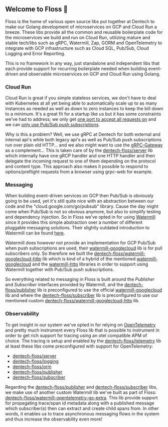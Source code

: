 ## Welcome to Floss 👋

Floss is the home of various open source libs put together at Dentech to make our Golang development of microservices on GCP and Cloud Run a breeze. These libs provide all the common and reusable boilerplate code for the microservices we build and run on Cloud Run, utilizing mature and stable tech/libs such as gRPC, Watermill, Zap, GORM and OpenTelemetry to integrate with GCP infrastructure such as Cloud SQL, Pub/Sub, Cloud Logging and Error Reporting.

This is no framework in any way, just standalone and independent libs that each provide support for recurring boilerplate needed when building event-driven and observable microservices on GCP and Cloud Run using Golang.

### Cloud Run

Cloud Run is great if you simple stateless services, we don't have to deal with Kubernetes at all yet being able to automatically scale up to as many instances as needed as well as down to zero instances to keep the bill down to a minimum. It's a great fit for a startup like us but it has some constraints we've had to address; we only get [one port to accept all requests on](https://cloud.google.com/run/docs/container-contract#port) and we can [only use Pub/Sub push subscriptions](https://cloud.google.com/run/docs/tutorials/pubsub).

Why is this a problem? Well, we use gRPC at Dentech for both external and internal api's while both legacy api's as well as Pub/Sub push subscriptions run over plain old HTTP... and we also might want to use the [gRPC-Gateway](https://github.com/grpc-ecosystem/grpc-gateway) as a complement... This is taken care of by the [dentech-floss/server](https://github.com/dentech-floss/server) lib which internally have one gRCP handler and one HTTP handler and then delegate the incoming request to one of them depending on the protocol and content type. This approach also makes it possible to respond to options/preflight requests from a browser using grpc-web for example.

### Messaging

When building event-driven services on GCP then Pub/Sub is obviously going to be used, yet it's still quite nice with an abstraction between our code and the "cloud.google.com/go/pubsub" library. Cause the day might come when Pub/Sub is not so obvious anymore, but also to simplify testing and dependency injection. So in Floss we've opted in for using [Watermill](https://watermill.io/) since it provides this simple abstraction over a number of different pluggable messaging solutions. Their slightly outdated introduction to Watermill can be found [here](https://threedots.tech/post/introducing-watermill/).

Watermill does however not provide an implementation for GCP Pub/Sub when push subscriptions are used, their [watermill-googlecloud](https://github.com/ThreeDotsLabs/watermill-googlecloud) lib is for pull subscribers only. So therefore we built the [dentech-floss/watermill-googlecloud-http](https://github.com/dentech-floss/watermill-googlecloud-http) lib which is kind of a hybrid of the mentioned [watermill-googlecloud](https://github.com/ThreeDotsLabs/watermill-googlecloud) and the [watermill-http](https://github.com/ThreeDotsLabs/watermill-http) libraries in order to support using Watermill together with Pub/Sub push subscriptions. 

So everything related to messaging in Floss is built around the *Publisher* and *Subscriber* interfaces provided by Watermill, and the [dentech-floss/publisher](https://github.com/dentech-floss/publisher) lib is preconfigured to use the official [watermill-googlecloud](https://github.com/ThreeDotsLabs/watermill-googlecloud) lib and where the [dentech-floss/subscriber](https://github.com/dentech-floss/subscriber) lib is preconfigured to use our mentioned custom [dentech-floss/watermill-googlecloud-http](https://github.com/dentech-floss/watermill-googlecloud-http) lib. 

### Observability

To get insight in our system we've opted in for relying on [OpenTelemetry](https://opentelemetry.io/) and pretty much instrument every Floss lib that is possible to instrument in order to get rich support for tracing using an otel compatible APM of choice. The tracing is setup and enabled by the [dentech-floss/telemetry](https://github.com/dentech-floss/telemetry) lib at least these libs come preconfigured with support for OpenTelemetry:

* [dentech-floss/server](https://github.com/dentech-floss/server)
* [dentech-floss/logging](https://github.com/dentech-floss/logging)
* [dentech-floss/orm](https://github.com/dentech-floss/orm)
* [dentech-floss/publisher](https://github.com/dentech-floss/publisher)
* [dentech-floss/subscriber](https://github.com/dentech-floss/subscriber)

Regarding the [dentech-floss/publisher](https://github.com/dentech-floss/publisher) and [dentech-floss/subscriber](https://github.com/dentech-floss/subscriber) libs, we make use of another custom Watermill lib we've built as part of Floss: [dentech-floss/watermill-opentelemetry-go-extra](https://github.com/dentech-floss/watermill-opentelemetry-go-extra). This lib provide support for propagating trace/span id metadata along with a published message which subscriber(s) then can extract and create child spans from. In other words, it enables us to trace asynchronous messaging flows in the system and thus increase the observability even more!
